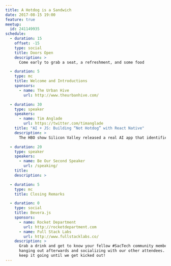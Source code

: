 ```yaml
---
title: A Hotdog is a Sandwich
date: 2017-08-15 19:00
feature: true
meetup:
  id: 241149935
schedule:
  - duration: 15
    offset: -15
    type: social
    title: Doors Open
    description: >
      Come early to grab a seat, a refreshment, and some food

  - duration: 5
    type: mc
    title: Welcome and Introductions
    sponsors:
      - name: The Urban Hive
        url: http://www.theurbanhive.com/

  - duration: 30
    type: speaker
    speakers:
      - name: Tim Anglade
        url: https://twitter.com/timanglade
    title: "AI + JS: Building “Not Hotdog” with React Native"
    description: >
      The HBO show Silicon Valley released a real AI app that identifies hotdogs — and not hotdogs — like the one [shown on season 4’s 4th episode](https://www.youtube.com/watch?v=ACmydtFDTGs). To achieve this, we designed a bespoke neural architecture that runs directly on your phone, and trained it with Tensorflow, Keras & Nvidia GPUs. We wrapped it all up in a React Native app, [available for both iOS & Android](https://www.seefoodtechnologies.com/nothotdog/). In this talk, we’ll [talk about how it all happened](https://medium.com/@timanglade/how-hbos-silicon-valley-built-not-hotdog-with-mobile-tensorflow-keras-react-native-ef03260747f3), quickly discuss other ways to build AI applications with JavaScript, and answer all your hotdog questions.

  - duration: 20
    type: speaker
    speakers:
      - name: Be Our Second Speaker
        url: /speaking/
    title:
    description: >

  - duration: 5
    type: mc
    title: Closing Remarks

  - duration: 0
    type: social
    title: Bevera.js
    sponsors:
      - name: Rocket Department
        url: http://rocketdepartment.com
      - name: Full Stack Labs
        url: http://www.fullstacklabs.co/
    description: >
      Grab a drink and get to know your fellow #SacTech community members by
      hanging out afterwards and socializing with our other attendees. We'll
      keep it going until we get kicked out!
---
```

